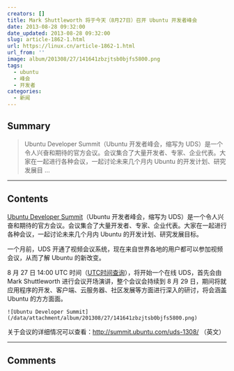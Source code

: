 ```yaml
---
creators: []
title: Mark Shuttleworth 将于今天（8月27日）召开 Ubuntu 开发者峰会
date: 2013-08-28 09:32:00
date_updated: 2013-08-28 09:32:00
slug: article-1862-1.html
url: https://linux.cn/article-1862-1.html
url_from: ''
image: album/201308/27/141641zbzjtsb0bjfs5800.png
tags:
  - ubuntu
  - 峰会
  - 开发者
categories:
  - 新闻
---
```


## Summary

> Ubuntu Developer Summit（Ubuntu 开发者峰会，缩写为 UDS）是一个令人兴奋和期待的官方会议。会议集合了大量开发者、专家、企业代表。大家在一起进行各种会议，一起讨论未来几个月内 Ubuntu 的开发计划、研究发展目 ...

***

<!-- more -->

## Contents

[Ubuntu Developer Summit](http://uds.ubuntu.com/)（Ubuntu 开发者峰会，缩写为 UDS）是一个令人兴奋和期待的官方会议。会议集合了大量开发者、专家、企业代表。大家在一起进行各种会议，一起讨论未来几个月内 Ubuntu 的开发计划、研究发展目标。

一个月前，UDS 开通了视频会议系统，现在来自世界各地的用户都可以参加视频会议，从而了解 Ubuntu 的新改变。

8 月 27 日 14:00 UTC 时间（[UTC时间查询](http://mydatetime.info/cn/time/utc-gmt.aspx)），将开始一个在线 UDS，首先会由 Mark Shuttleworth 进行会议开场演讲，整个会议会持续到 8 月 29 日，期间将就应用程序的开发、客户端、云服务器、社区发展等方面进行深入的研讨，将会涵盖 Ubuntu 的方方面面。

`![Ubuntu Developer Summit](/data/attachment/album/201308/27/141641zbzjtsb0bjfs5800.png)`

关于会议的详细情况可以查看：<http://summit.ubuntu.com/uds-1308/> （英文）

***

## Comments
